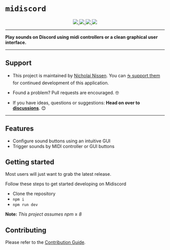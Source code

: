 # `midiscord`

<p align="center">
  <a href="https://ko-fi.com/nicholai" alt="Buy me a coffee">
    <img src="https://flat.badgen.net/badge/icon/kofi/pink?icon=kofi&label" />
  </a>
  <a href="LICENSE" alt="MIT Licensed">
    <img src="https://flat.badgen.net/badge/license/MIT/blue" />
  </a>
  <a href="https://github.com/npm/cli/releases">
    <img src="https://flat.badgen.net/badge/npm/≥8.8/red" />
  </a>
  <a href="https://nodejs.org/about/releases">
    <img src="https://flat.badgen.net/badge/node/≥18.1/green" />
  </a>
</p>

----

**Play sounds on Discord using midi controllers or a clean graphical user interface.**

----

## Support

- This project is maintained by [Nicholai Nissen][nicholai-github].
You can [☕ support them][nicholai-kofi] for continued development of this application.

- Found a problem? Pull requests are encouraged. 🤓

- If you have ideas, questions or suggestions:
**Head on over to [discussions][discussions]**. 😊

----

## Features

- Configure sound buttons using an intuitive GUI
- Trigger sounds by MIDI controller or GUI buttons

## Getting started

Most users will just want to grab the latest release.

Follow these steps to get started developing on Midiscord

- Clone the repository
- `npm i`
- `npm run dev`

**Note:** *This project assumes npm* ≥ *8*


## Contributing

Please refer to the [Contribution Guide](CONTRIBUTING.md).

[nicholai-github]: https://github.com/Nicholaiii
[nicholai-kofi]: https://ko-fi.com/nicholai
[discussions]: /discussions
